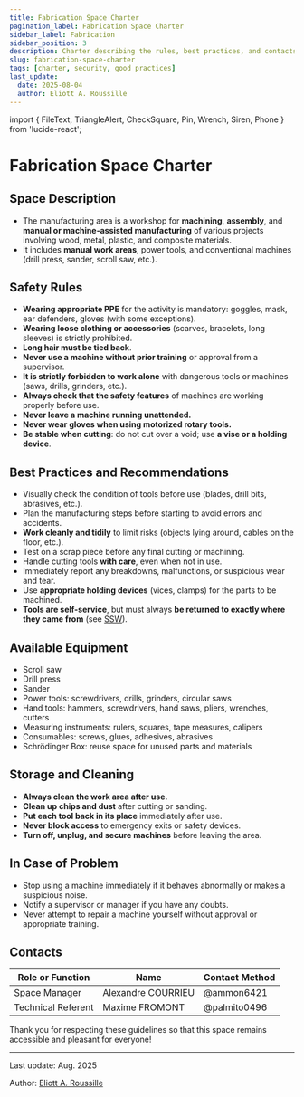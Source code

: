```yaml
---
title: Fabrication Space Charter
pagination_label: Fabrication Space Charter
sidebar_label: Fabrication
sidebar_position: 3
description: Charter describing the rules, best practices, and contacts for the FabLab fabrication space.
slug: fabrication-space-charter
tags: [charter, security, good practices]
last_update:
  date: 2025-08-04
  author: Eliott A. Roussille
---
```

import { FileText, TriangleAlert, CheckSquare, Pin, Wrench, Siren, Phone } from 'lucide-react';

# Fabrication Space Charter

## <FileText size={32} /> Space Description

- The manufacturing area is a workshop for **machining**, **assembly**, and **manual or machine-assisted manufacturing** of various projects involving wood, metal, plastic, and composite materials.
- It includes **manual work areas**, power tools, and conventional machines (drill press, sander, scroll saw, etc.).

## <TriangleAlert size={32} /> Safety Rules

- **Wearing appropriate PPE** for the activity is mandatory: goggles, mask, ear defenders, gloves (with some exceptions).
- **Wearing loose clothing or accessories** (scarves, bracelets, long sleeves) is strictly prohibited.
- **Long hair must be tied back**.
- **Never use a machine without prior training** or approval from a supervisor.
- **It is strictly forbidden to work alone** with dangerous tools or machines (saws, drills, grinders, etc.).
- **Always check that the safety features** of machines are working properly before use.
- **Never leave a machine running unattended.**
- **Never wear gloves when using motorized rotary tools.**
- **Be stable when cutting**: do not cut over a void; use **a vise or a holding device**.

## <CheckSquare size={32} /> Best Practices and Recommendations

- Visually check the condition of tools before use (blades, drill bits, abrasives, etc.).
- Plan the manufacturing steps before starting to avoid errors and accidents.
- **Work cleanly and tidily** to limit risks (objects lying around, cables on the floor, etc.).
- Test on a scrap piece before any final cutting or machining.
- Handle cutting tools **with care**, even when not in use.
- Immediately report any breakdowns, malfunctions, or suspicious wear and tear.
- Use **appropriate holding devices** (vices, clamps) for the parts to be machined.
- **Tools are self-service**, but must always **be returned to exactly where they came from** (see [SSW](../srg.md)).

## <Wrench size={32} /> Available Equipment

- Scroll saw
- Drill press
- Sander
- Power tools: screwdrivers, drills, grinders, circular saws
- Hand tools: hammers, screwdrivers, hand saws, pliers, wrenches, cutters
- Measuring instruments: rulers, squares, tape measures, calipers
- Consumables: screws, glues, adhesives, abrasives
- Schrödinger Box: reuse space for unused parts and materials

## <Pin size={32} /> Storage and Cleaning

- **Always clean the work area after use.**
- **Clean up chips and dust** after cutting or sanding.
- **Put each tool back in its place** immediately after use.
- **Never block access** to emergency exits or safety devices.
- **Turn off, unplug, and secure machines** before leaving the area.

## <Siren size={32} /> In Case of Problem

- Stop using a machine immediately if it behaves abnormally or makes a suspicious noise.
- Notify a supervisor or manager if you have any doubts.
- Never attempt to repair a machine yourself without approval or appropriate training.

## <Phone size={32} /> Contacts

| Role or Function   | Name               | Contact Method |
| ------------------ | ------------------ | -------------- |
| Space Manager      | Alexandre COURRIEU | @ammon6421     |
| Technical Referent | Maxime FROMONT     | @palmito0496   |

Thank you for respecting these guidelines so that this space remains accessible and pleasant for everyone!

---

Last update: Aug. 2025

Author: [Eliott A. Roussille](https://github.com/aust-1)
